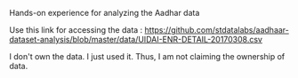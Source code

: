 Hands-on experience for analyzing the Aadhar data


Use this link for accessing the data : 
https://github.com/stdatalabs/aadhaar-dataset-analysis/blob/master/data/UIDAI-ENR-DETAIL-20170308.csv

I don't own the data. I just used it. Thus, I am not claiming the ownership of data.
